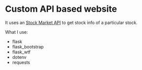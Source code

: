 # Custom API based website

It uses an [Stock Market API](https://marketstack.com/) to get stock info of a particular stock.

What I use:
- flask
- flask_bootstrap
- flask_wtf
- dotenv
- requests
